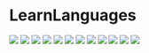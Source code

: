 # LearnLanguages
![](https://github.com/marcinvxy/LearnLanguages/blob/master/app/Screenshots/Screenshot1.png)
![](https://github.com/marcinvxy/LearnLanguages/blob/master/app/Screenshots/Screenshot2.png)
![](https://github.com/marcinvxy/LearnLanguages/blob/master/app/Screenshots/Screenshot3.png)
![](https://github.com/marcinvxy/LearnLanguages/blob/master/app/Screenshots/Screenshot4.png)
![](https://github.com/marcinvxy/LearnLanguages/blob/master/app/Screenshots/Screenshot5.png)
![](https://github.com/marcinvxy/LearnLanguages/blob/master/app/Screenshots/Screenshot6.png)
![](https://github.com/marcinvxy/LearnLanguages/blob/master/app/Screenshots/Screenshot7.png)
![](https://github.com/marcinvxy/LearnLanguages/blob/master/app/Screenshots/Screenshot8.png)
![](https://github.com/marcinvxy/LearnLanguages/blob/master/app/Screenshots/Screenshot9.png)
![](https://github.com/marcinvxy/LearnLanguages/blob/master/app/Screenshots/Screenshot10.png)
![](https://github.com/marcinvxy/LearnLanguages/blob/master/app/Screenshots/Screenshot11.png)
![](https://github.com/marcinvxy/LearnLanguages/blob/master/app/Screenshots/Screenshot12.png)
